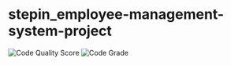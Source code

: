 # stepin_employee-management-system-project
![Code Quality Score](https://www.code-inspector.com/project/28238/score/svg)
![Code Grade](https://www.code-inspector.com/project/28238/status/svg)
